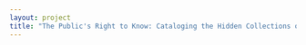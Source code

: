 ```yaml
--- 
layout: project 
title: "The Public's Right to Know: Cataloging the Hidden Collections of the University Libraries Public Reading Rooms on Nuclear Waste" 
---
```



